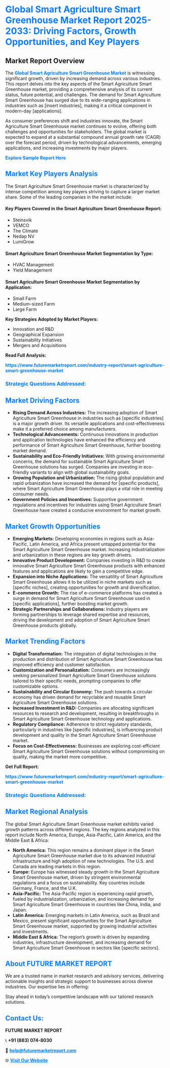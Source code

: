 <h1 style="color: #007BFF;">Global Smart Agriculture Smart Greenhouse Market Report 2025-2033: Driving Factors, Growth Opportunities, and Key Players</h1>

<section id="overview">
<h2>Market Report Overview</h2>
<p>The <a href="https://www.futuremarketreport.com/industry-report/smart-agriculture-smart-greenhouse-market" style="color: #007BFF; text-decoration: none;"><strong>Global Smart Agriculture Smart Greenhouse Market</strong></a> is witnessing significant growth, driven by increasing demand across various industries. This report delves into the key aspects of the Smart Agriculture Smart Greenhouse market, providing a comprehensive analysis of its current status, future potential, and challenges. The demand for Smart Agriculture Smart Greenhouse has surged due to its wide-ranging applications in industries such as [insert industries], making it a critical component in modern-day [applications].</p>
<p>As consumer preferences shift and industries innovate, the Smart Agriculture Smart Greenhouse market continues to evolve, offering both challenges and opportunities for stakeholders. The global market is expected to expand at a substantial compound annual growth rate (CAGR) over the forecast period, driven by technological advancements, emerging applications, and increasing investments by major players.</p>
</section>

<section id="overview">
<p><a href="https://www.futuremarketreport.com/request-sample/reportId=51956" style="color: #007BFF; text-decoration: none;"><strong>Explore Sample Report Here</strong></a></p>
</section>

<section id="key-players">
<h2 style="color: #007BFF;">Market Key Players Analysis</h2>
<p>The Smart Agriculture Smart Greenhouse market is characterized by intense competition among key players striving to capture a larger market share. Some of the leading companies in the market include:</p>
<h4>Key Players Covered in the Smart Agriculture Smart Greenhouse Report:</h4>
<ul><li>Steinsvik</li><li>VEMCO</li><li>The Climate</li><li>Nedap NV</li><li>LumiGrow</li></ul>
<h4>Smart Agriculture Smart Greenhouse Market Segmentation by Type:</h4>
<ul><li>HVAC Management</li><li>Yield Management</li></ul>

<h4>Smart Agriculture Smart Greenhouse Market Segmentation by Application:</h4>
<ul><li>Small Farm</li><li>Medium-sized Farm</li><li>Large Farm</li></ul>
<p><strong>Key Strategies Adopted by Market Players:</strong></p>
<ul>
<li>Innovation and R&D</li>
<li>Geographical Expansion</li>
<li>Sustainability Initiatives</li>
<li>Mergers and Acquisitions</li>
</ul>
</section>

<section>
<p><strong>Read Full Analysis: </strong></p><a href="https://www.futuremarketreport.com/industry-report/smart-agriculture-smart-greenhouse-market" style="color: #007BFF; text-decoration: none;"><strong>https://www.futuremarketreport.com/industry-report/smart-agriculture-smart-greenhouse-market</strong></a>
<h3 style="color: #007BFF;">Strategic Questions Addressed:</h3>
</section>

<section id="driving-factors">
<h2 style="color: #007BFF;">Market Driving Factors</h2>
<ul>
<li><strong>Rising Demand Across Industries:</strong> The increasing adoption of Smart Agriculture Smart Greenhouse in industries such as [specific industries] is a major growth driver. Its versatile applications and cost-effectiveness make it a preferred choice among manufacturers.</li>
<li><strong>Technological Advancements:</strong> Continuous innovations in production and application technologies have enhanced the efficiency and performance of Smart Agriculture Smart Greenhouse, further boosting market demand.</li>
<li><strong>Sustainability and Eco-Friendly Initiatives:</strong> With growing environmental concerns, the demand for sustainable Smart Agriculture Smart Greenhouse solutions has surged. Companies are investing in eco-friendly variants to align with global sustainability goals.</li>
<li><strong>Growing Population and Urbanization:</strong> The rising global population and rapid urbanization have increased the demand for [specific products], where Smart Agriculture Smart Greenhouse plays a vital role in meeting consumer needs.</li>
<li><strong>Government Policies and Incentives:</strong> Supportive government regulations and incentives for industries using Smart Agriculture Smart Greenhouse have created a conducive environment for market growth.</li>
</ul>
</section>

<section id="growth-opportunities">
<h2 style="color: #007BFF;">Market Growth Opportunities</h2>
<ul>
<li><strong>Emerging Markets:</strong> Developing economies in regions such as Asia-Pacific, Latin America, and Africa present untapped potential for the Smart Agriculture Smart Greenhouse market. Increasing industrialization and urbanization in these regions are key growth drivers.</li>
<li><strong>Innovative Product Development:</strong> Companies investing in R&D to create innovative Smart Agriculture Smart Greenhouse products with enhanced features and applications are likely to gain a competitive edge.</li>
<li><strong>Expansion into Niche Applications:</strong> The versatility of Smart Agriculture Smart Greenhouse allows it to be utilized in niche markets such as [specific niches], creating opportunities for growth and diversification.</li>
<li><strong>E-commerce Growth:</strong> The rise of e-commerce platforms has created a surge in demand for Smart Agriculture Smart Greenhouse used in [specific applications], further boosting market growth.</li>
<li><strong>Strategic Partnerships and Collaborations:</strong> Industry players are forming partnerships to leverage shared expertise and resources, driving the development and adoption of Smart Agriculture Smart Greenhouse products globally.</li>
</ul>
</section>

<section id="trending-factors">
<h2 style="color: #007BFF;">Market Trending Factors</h2>
<ul>
<li><strong>Digital Transformation:</strong> The integration of digital technologies in the production and distribution of Smart Agriculture Smart Greenhouse has improved efficiency and customer satisfaction.</li>
<li><strong>Customization and Personalization:</strong> Consumers are increasingly seeking personalized Smart Agriculture Smart Greenhouse solutions tailored to their specific needs, prompting companies to offer customizable options.</li>
<li><strong>Sustainability and Circular Economy:</strong> The push towards a circular economy has driven demand for recyclable and reusable Smart Agriculture Smart Greenhouse solutions.</li>
<li><strong>Increased Investment in R&D:</strong> Companies are allocating significant resources to research and development, resulting in breakthroughs in Smart Agriculture Smart Greenhouse technology and applications.</li>
<li><strong>Regulatory Compliance:</strong> Adherence to strict regulatory standards, particularly in industries like [specific industries], is influencing product development and quality in the Smart Agriculture Smart Greenhouse market.</li>
<li><strong>Focus on Cost-Effectiveness:</strong> Businesses are exploring cost-efficient Smart Agriculture Smart Greenhouse solutions without compromising on quality, making the market more competitive.</li>
</ul>
</section>

<section>
<p><strong>Get Full Report: </strong></p><a href="https://www.futuremarketreport.com/industry-report/smart-agriculture-smart-greenhouse-market" style="color: #007BFF; text-decoration: none;"><strong>https://www.futuremarketreport.com/industry-report/smart-agriculture-smart-greenhouse-market</strong></a>
<h3 style="color: #007BFF;">Strategic Questions Addressed:</h3>
</section>


<section id="regional-analysis">
<h2 style="color: #007BFF;">Market Regional Analysis</h2>
<p>The global Smart Agriculture Smart Greenhouse market exhibits varied growth patterns across different regions. The key regions analyzed in this report include North America, Europe, Asia-Pacific, Latin America, and the Middle East & Africa:</p>
<ul>
<li><strong>North America:</strong> This region remains a dominant player in the Smart Agriculture Smart Greenhouse market due to its advanced industrial infrastructure and high adoption of new technologies. The U.S. and Canada are leading markets in this region.</li>
<li><strong>Europe:</strong> Europe has witnessed steady growth in the Smart Agriculture Smart Greenhouse market, driven by stringent environmental regulations and a focus on sustainability. Key countries include Germany, France, and the U.K.</li>
<li><strong>Asia-Pacific:</strong> The Asia-Pacific region is experiencing rapid growth, fueled by industrialization, urbanization, and increasing demand for Smart Agriculture Smart Greenhouse in countries like China, India, and Japan.</li>
<li><strong>Latin America:</strong> Emerging markets in Latin America, such as Brazil and Mexico, present significant opportunities for the Smart Agriculture Smart Greenhouse market, supported by growing industrial activities and investments.</li>
<li><strong>Middle East & Africa:</strong> The region’s growth is driven by expanding industries, infrastructure development, and increasing demand for Smart Agriculture Smart Greenhouse in sectors like [specific sectors].</li>
</ul>
</section>

<footer>
<h2 style="color: #007BFF;">About FUTURE MARKET REPORT</h2>
<p>We are a trusted name in market research and advisory services, delivering actionable insights and strategic support to businesses across diverse industries. Our expertise lies in offering:</p>

<p>Stay ahead in today’s competitive landscape with our tailored research solutions.</p>

<h2 style="color: #007BFF;">Contact Us:</h2>
<p><strong>FUTURE MARKET REPORT</strong></p>
<p>📞 <strong>+91 (883) 074-8030</strong></p>
<p>📧 <strong><a href="mailto:help@futuremarketreport.com" style="color: #007BFF;">help@futuremarketreport.com</a></strong></p>
<p>🌐 <strong><a href="https://www.futuremarketreport.com/" style="color: #007BFF;">Visit Our Website</a></strong></p>
</footer>